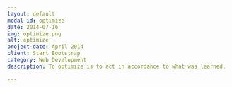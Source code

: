 ```yaml
---
layout: default
modal-id: optimize
date: 2014-07-16
img: optimize.png
alt: optimize
project-date: April 2014
client: Start Bootstrap
category: Web Development
description: To optimize is to act in accordance to what was learned.

---
```

